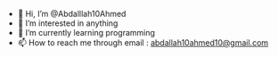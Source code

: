 - 👋 Hi, I’m @Abdalllah10Ahmed
- 👀 I’m interested in anything
- 🌱 I’m currently learning programming
- 📫 How to reach me through email : abdallah10ahmed10@gmail.com


